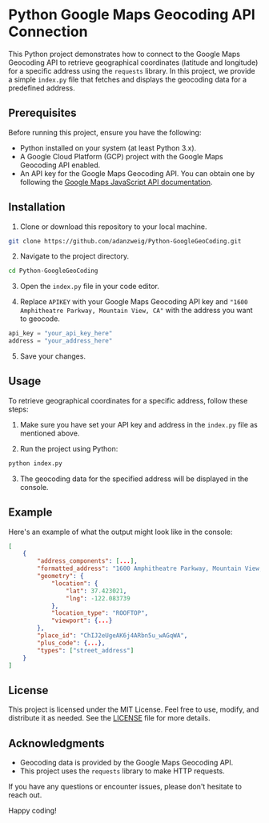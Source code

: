 # Python Google Maps Geocoding API Connection

This Python project demonstrates how to connect to the Google Maps Geocoding API to retrieve geographical coordinates (latitude and longitude) for a specific address using the `requests` library. In this project, we provide a simple `index.py` file that fetches and displays the geocoding data for a predefined address.

## Prerequisites

Before running this project, ensure you have the following:

- Python installed on your system (at least Python 3.x).
- A Google Cloud Platform (GCP) project with the Google Maps Geocoding API enabled.
- An API key for the Google Maps Geocoding API. You can obtain one by following the [Google Maps JavaScript API documentation](https://developers.google.com/maps/gmp-get-started#step_1_get_an_api_key).

## Installation

1. Clone or download this repository to your local machine.

```bash
git clone https://github.com/adanzweig/Python-GoogleGeoCoding.git
```

2. Navigate to the project directory.

```bash
cd Python-GoogleGeoCoding
```

3. Open the `index.py` file in your code editor.

4. Replace `APIKEY` with your Google Maps Geocoding API key and `"1600 Amphitheatre Parkway, Mountain View, CA"` with the address you want to geocode.

```python
api_key = "your_api_key_here"
address = "your_address_here"
```

5. Save your changes.

## Usage

To retrieve geographical coordinates for a specific address, follow these steps:

1. Make sure you have set your API key and address in the `index.py` file as mentioned above.

2. Run the project using Python:

```bash
python index.py
```

3. The geocoding data for the specified address will be displayed in the console.

## Example

Here's an example of what the output might look like in the console:

```json
[
    {
        "address_components": [...],
        "formatted_address": "1600 Amphitheatre Parkway, Mountain View, CA 94043, USA",
        "geometry": {
            "location": {
                "lat": 37.423021,
                "lng": -122.083739
            },
            "location_type": "ROOFTOP",
            "viewport": {...}
        },
        "place_id": "ChIJ2eUgeAK6j4ARbn5u_wAGqWA",
        "plus_code": {...},
        "types": ["street_address"]
    }
]
```

## License

This project is licensed under the MIT License. Feel free to use, modify, and distribute it as needed. See the [LICENSE](LICENSE) file for more details.

## Acknowledgments

- Geocoding data is provided by the Google Maps Geocoding API.
- This project uses the `requests` library to make HTTP requests.

If you have any questions or encounter issues, please don't hesitate to reach out.

Happy coding!